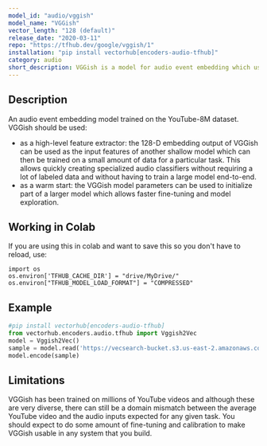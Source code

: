 ```yaml
---
model_id: "audio/vggish"
model_name: "VGGish" 
vector_length: "128 (default)"
release_date: "2020-03-11"
repo: "https://tfhub.dev/google/vggish/1"
installation: "pip install vectorhub[encoders-audio-tfhub]"
category: audio
short_description: VGGish is a model for audio event embedding which uses the VGG-16 network and is trained on the YouTube-8M dataset.
---
```


## Description

An audio event embedding model trained on the YouTube-8M dataset.
VGGish should be used:
- as a high-level feature extractor: the 128-D embedding output of VGGish can be used as the input features of another shallow model which can then be trained on a small amount of data for a particular task. This allows quickly creating specialized audio classifiers without requiring a lot of labeled data and without having to train a large model end-to-end.
- as a warm start: the VGGish model parameters can be used to initialize part of a larger model which allows faster fine-tuning and model exploration.

## Working in Colab

If you are using this in colab and want to save this so you don't have to reload, use: 

```
import os 
os.environ['TFHUB_CACHE_DIR'] = "drive/MyDrive/"
os.environ["TFHUB_MODEL_LOAD_FORMAT"] = "COMPRESSED"
```

## Example

```python
#pip install vectorhub[encoders-audio-tfhub]
from vectorhub.encoders.audio.tfhub import Vggish2Vec
model = Vggish2Vec()
sample = model.read('https://vecsearch-bucket.s3.us-east-2.amazonaws.com/voices/common_voice_en_2.wav')
model.encode(sample)
```

## Limitations

VGGish has been trained on millions of YouTube videos and although these are very diverse, there can still be a domain 
mismatch between the average YouTube video and the audio inputs expected for any given task. You should expect to do some 
amount of fine-tuning and calibration to make VGGish usable in any system that you build.
